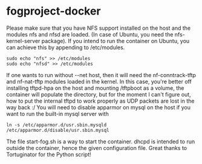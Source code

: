 # fogproject-docker

Please make sure that you have NFS support installed on the host and the modules nfs and nfsd are loaded. (In case of Ubuntu, you need the nfs-kernel-server package). If you intend to run the container on Ubuntu, you can achieve this by appending to /etc/modules.
	
	sudo echo "nfs" >> /etc/modules
	sudo echo "nfsd" >> /etc/modules
 
If one wants to run without --net host, then it will need the nf-conntrack-tftp and nf-nat-tftp modules loaded in the kernel. In this case, you're better off installing tftpd-hpa on the host and mounting /tftpboot as a volume, the container will populate the directory, but for the moment I can't figure out, how to put the internal tftpd to work properly as UDP packets are lost in the way back :/ 
You will need to disable apparmor on mysql on the host if you want to run the built-in mysql server with

	ln -s /etc/apparmor.d/usr.sbin.mysqld /etc/apparmor.d/disable/usr.sbin.mysql

The file start-fog.sh is a way to start the container. dhcpd is intended to run outside the container, hence the given configuration file.
Great thanks to Tortuginator for the Python script!

